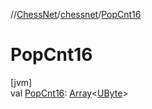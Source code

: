 //[ChessNet](../../index.md)/[chessnet](index.md)/[PopCnt16](-pop-cnt16.md)

# PopCnt16

[jvm]\
val [PopCnt16](-pop-cnt16.md): [Array](https://kotlinlang.org/api/latest/jvm/stdlib/kotlin/-array/index.html)&lt;[UByte](https://kotlinlang.org/api/latest/jvm/stdlib/kotlin/-u-byte/index.html)&gt;

